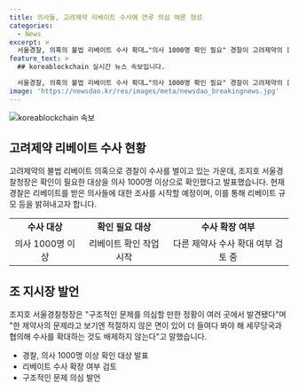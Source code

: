 ```yaml
---
title: 의사들, 고려제약 리베이트 수사에 연루 의심 여론 형성
categories:
  - News
excerpt: >
  서울경찰, 의혹의 불법 리베이트 수사 확대…"의사 1000명 확인 필요" 경찰이 고려제약의 불법 리베이트 의혹을 조사 중인 가운데, 의사들이 현금이나 금품을 제공받은 것으로 확인돼 1000명 이상의 의사에 대한 확인 작업을 시작했다. 경찰은 구조적인 문제 정황을 발견했고, 다른 제약사로의 수사 확대도 열어놓고 있으며, 세무당국과 협의하여 수사를 확대할 수도 있다고 밝혔다. 고려제약 관계자 8명과 의사 14명을 이미 입건했으며, 리베이트 규모 등을 수사 중이다.
feature_text: >
  ## koreablockchain 실시간 뉴스 속보입니다.

  서울경찰, 의혹의 불법 리베이트 수사 확대…"의사 1000명 확인 필요" 경찰이 고려제약의 불법 리베이트 의혹을 조사 중인 가운데, 의사들이 현금이나 금품을 제공받은 것으로 확인돼 1000명 이상의 의사에 대한 확인 작업을 시작했다. 경찰은 구조적인 문제 정황을 발견했고, 다른 제약사로의 수사 확대도 열어놓고 있으며, 세무당국과 협의하여 수사를 확대할 수도 있다고 밝혔다. 고려제약 관계자 8명과 의사 14명을 이미 입건했으며, 리베이트 규모 등을 수사 중이다.
image: 'https://newsdao.kr/res/images/meta/newsdao_breakingnews.jpg'
---
```


<p><img src="https://newsdao.kr/res/images/meta/newsdao_breakingnews.jpg" alt="koreablockchain 속보" /></p>

<h2 data-ke-size="size26">고려제약 리베이트 수사 현황</h2>

<p data-ke-size="size16">고려제약의 불법 리베이트 의혹으로 경찰이 수사를 벌이고 있는 가운데, 조지호 서울경찰청장은 확인이 필요한 대상을 의사 1000명 이상으로 확인했다고 발표했습니다. 현재 경찰은 리베이트를 받은 의사들에 대한 조사를 시작할 예정이며, 이를 통해 리베이트 규모 등을 밝혀내고자 합니다.</p>

<table>
    <tr>
        <td style="text-align: center; height: 17px;"><b>수사 대상</b></td>
        <td style="text-align: center; height: 17px;"><b>확인 필요 대상</b></td>
        <td style="text-align: center; height: 17px;"><b>수사 확장 여부</b></td>
    </tr>
    <tr>
        <td style="text-align: center; height: 17px;">의사 1000명 이상</td>
        <td style="text-align: center; height: 17px;">리베이트 확인 작업 시작</td>
        <td style="text-align: center; height: 17px;">다른 제약사 수사 확대 여부 검토 중</td>
    </tr>
</table>

<h2 data-ke-size="size26">조 지시장 발언</h2>

<p data-ke-size="size16">조지호 서울경찰청장은 "구조적인 문제를 의심할 만한 정황이 여러 곳에서 발견됐다"며 "한 제약사의 문제라고 보기엔 적절하지 않은 면이 있어 더 들여다 봐야 해 세무당국과 협의해 수사를 확대하는 것도 배제하지 않는다"고 말했습니다.</p>

<ul>
  <li>경찰, 의사 1000명 이상 확인 대상 발표</li>
  <li>리베이트 수사 확장 여부 검토</li>
  <li>구조적인 문제 의심 발언</li>
</ul>

